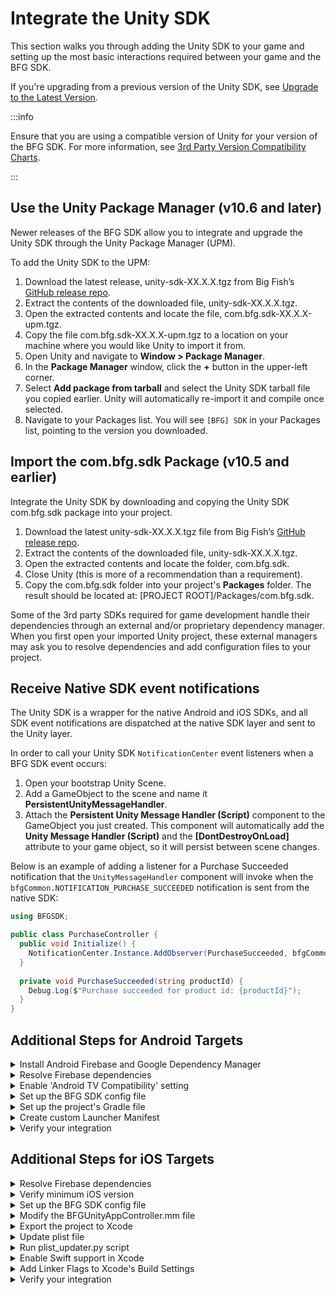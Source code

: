 # Integrate the Unity SDK

This section walks you through adding the Unity SDK to your game and setting up the most basic interactions required between your game and the BFG SDK.

If you're upgrading from a previous version of the Unity SDK, see [Upgrade to the Latest Version](./upgrade-unitysdk).

:::info

Ensure that you are using a compatible version of Unity for your version of the BFG SDK. For more information, see [3rd Party Version Compatibility Charts](./compatibility-charts).

:::

## Use the Unity Package Manager (v10.6 and later)

Newer releases of the BFG SDK allow you to integrate and upgrade the Unity SDK through the Unity Package Manager (UPM).

To add the Unity SDK to the UPM:

1. Download the latest release, unity-sdk-XX.X.X.tgz from Big Fish’s [GitHub release repo](https://github.com/bigfishgames-external/sdk-unity-releases/releases).  
2. Extract the contents of the downloaded file, unity-sdk-XX.X.X.tgz.
3. Open the extracted contents and locate the file, com.bfg.sdk-XX.X.X-upm.tgz.
4. Copy the file com.bfg.sdk-XX.X.X-upm.tgz to a location on your machine where you would like Unity to import it from.
5. Open Unity and navigate to **Window > Package Manager**.
6. In the **Package Manager** window, click the **+** button in the upper-left corner.
7. Select **Add package from tarball** and select the Unity SDK tarball file you copied earlier. Unity will automatically re-import it and compile once selected.
8. Navigate to your Packages list. You will see ``[BFG] SDK`` in your Packages list, pointing to the version you downloaded.


## Import the com.bfg.sdk Package (v10.5 and earlier)

Integrate the Unity SDK by downloading and copying the Unity SDK com.bfg.sdk package into your project.

1. Download the latest unity-sdk-XX.X.X.tgz file from Big Fish’s [GitHub release repo](https://github.com/bigfishgames-external/sdk-unity-releases/releases).
2. Extract the contents of the downloaded file, unity-sdk-XX.X.X.tgz. 
3. Open the extracted contents and locate the folder, com.bfg.sdk.
4. Close Unity (this is more of a recommendation than a requirement).
5. Copy the com.bfg.sdk folder into your project's **Packages** folder. The result should be located at: [PROJECT ROOT]/Packages/com.bfg.sdk.

Some of the 3rd party SDKs required for game development handle their dependencies through an external and/or proprietary dependency manager. When you first open your imported Unity project, these external managers may ask you to resolve dependencies and add configuration files to your project.

## Receive Native SDK event notifications

The Unity SDK is a wrapper for the native Android and iOS SDKs, and all SDK event notifications are dispatched at the native SDK layer and sent to the Unity layer.

In order to call your Unity SDK ``NotificationCenter`` event listeners when a BFG SDK event occurs:

1. Open your bootstrap Unity Scene.
2. Add a GameObject to the scene and name it **PersistentUnityMessageHandler**.
3. Attach the **Persistent Unity Message Handler (Script)** component to the GameObject you just created. This component will automatically add the **Unity Message Handler (Script)** and the **[DontDestroyOnLoad]** attribute to your game object, so it will persist between scene changes.

Below is an example of adding a listener for a Purchase Succeeded notification that the ``UnityMessageHandler`` component will invoke when the ``bfgCommon.NOTIFICATION_PURCHASE_SUCCEEDED`` notification is sent from the native SDK:

```csharp
using BFGSDK;

public class PurchaseController {
  public void Initialize() {
    NotificationCenter.Instance.AddObserver(PurchaseSucceeded, bfgCommon.NOTIFICATION_PURCHASE_SUCCEEDED);
  }
  
  private void PurchaseSucceeded(string productId) {
    Debug.Log($"Purchase succeeded for product id: {productId}");
  }
}
```

## Additional Steps for Android Targets

<details>
  <summary>Install Android Firebase and Google Dependency Manager</summary>

The .unitypackage of these plugins must be downloaded from the [Google Unity Archives](https://developers.google.com/unity/archive) and installed into your Unity Project.

1. Double-click on the .unitypackage and follow the instructions for the import process.
2. Import everything that Unity recommends in the import package window.

Failing to import everything that Unity lists will result in complications when exporting your Unity Android gradle project, attempting builds in Android Studio, and building an APK directly in Unity.

It may also be beneficial to add a few auto-generated files to your version control system's ignore file, but this step is entirely optional and should be considered based on how your project prefers to handle files that are dirtied from builds:

```
/Assets/StreamingAssets/google-services-desktop.json*
/Assets/Plugins/Android/FirebaseCrashlytics.androidlib/res/values/crashlytics_build_id.xml*
```

</details>

<details>
  <summary>Resolve Firebase dependencies</summary>

After importing the Unity SDK, the external Firebase SDKs (by way of the External Dependency Manager plugin) will embed a number of supporting files within your project. If the External Dependency Manager plugin is not available, you will be prompted to resolve dependencies.

:::info 

If you are not prompted, trigger the Android resolution by selecting **Assets > External Dependency Manager > Android Resolver > Resolve**. The "Force Resolve" option may be needed in rare circumstances.

:::

After resolution, the following files will be added to your project:

- Assets/Plugins/Android/FirebaseApp.androidlib/*
- Assets/Plugins/Android/FirebaseCrashlytics.androidlib/*
- Assets/GeneratedLocalRepo/*

If you have custom gradle build files, the Firebase SDKs will also automatically edit these gradle build files within your project:

- Assets/Plugins/Android/mainTemplate.gradle
- Assets/Plugins/Android/gradleTemplate.properties (Unity v2019.3 or newer)

</details>

<details>
  <summary>Enable 'Android TV Compatibility' setting</summary>

:::info 

If Android TV Compatibility is not enabled, you will receive the following error when building your project:

> BfgUnitySdkSample-2021.3.9/goog/launcher/src/main/AndroidManifest.xml:5:3-30:17: AAPT: error: resource drawable/app_banner (aka com.bigfishgames.bfgsdkunitygoogle:drawable/app_banner) not found.

:::

To enable the ‘Android TV Compatibility’ setting:

1. In Unity, open your **Project Settings**.
2. Navigate to the **Player** section.
3. Expand **Other Settings**.
4. Check **Android TV Compatibility** and **Android Game**.

</details>

<details>
  <summary>Set up the BFG SDK config file</summary>

The BFG SDK configuration file, bfg_config.json, provides the basic settings that will be used during the first and subsequent launches. The BFG SDK Sample App provides a template with default values that you can build upon for your project. To copy it into your project:

1. Navigate to the root folder of your unzipped Unity SDK.
2. Copy the config file, bfg_config.json from /SampleApp/com.bfg.sdk/Editor/Plugins/Android/res/raw/bfg_config.json to the following locations in your project:
  - Google: /Assets/Plugins/Android/Google/post-copy/launcher/src/main/res/raw/bfg_config.json
  - Amazon: /Assets/Plugins/Android/Amazon/post-copy/launcher/src/main/res/raw/bfg_config.json

To learn about the settings and configuration options in bfg_config.json, see [Configure the BFG SDK](./configure-unitysdk).
</details>

<details>
  <summary>Set up the project's Gradle file</summary>

:::info

The following code snippets contain placeholder version numbers ‘X.X.X’. Replace these placeholders with the appropriate version for your release of the BFG SDK, found at [3rd Party Version Compatibility Charts](../bfgsdk/compatibility-charts).

:::

Make the following modifications to your project's Gradle file, mainTemplate.gradle:

1. Add the following lines to the top of **mainTemplate.gradle** file:

```
apply plugin: 'com.android.library'
apply plugin: 'kotlin-android'
apply plugin: 'kotlin-android-extensions'
```

2. Modify the **buildscript** code section to match the following:

```
buildscript {
	ext.kotlin_version = 'X.X.X'
	repositories {
		google()
    mavenCentral()
    maven { url 'https://zendesk.jfrog.io/zendesk/repo' }
	}

	dependencies {
		classpath 'com.android.tools.build:gradle:X.X.X'
    classpath 'com.google.firebase:perf-plugin:1.3.1'
    classpath "org.jetbrains.kotlin:kotlin-gradle-plugin:$kotlin_version"
	}
}
```

3. Verify that your dependencies section has all the necessary dependencies for the BFG SDK, as well as the regular Unity dependencies. Note that the below sample code may not be a comprehensive list of all dependencies required for your project. 

```
dependencies {
  // Google Billing dependencies
  implementation 'com.android.billingclient:billing:X.X.X'
      
  // Zendesk
  implementation group: 'com.zendesk', name: 'support', version: 'X.X.X'
  implementation 'com.zendesk.belvedere2:belvedere:X.X.X'
  implementation 'com.google.android.material:material:X.X.X'
  implementation 'com.squareup.okhttp:okhttp:X.X.X'
  implementation 'com.squareup.moshi:moshi:X.X.X'

  // AppsFlyer
  implementation 'com.appsflyer:af-android-sdk:X.X.X'
  implementation 'com.android.installreferrer:installreferrer:X.X.X'

  // Firebase
  implementation 'com.google.firebase:firebase-crashlytics:X.X.X'
  implementation 'com.google.firebase:firebase-analytics:X.X.X'
  implementation 'com.google.firebase:firebase-messaging:X.X.X'
  implementation 'com.google.firebase:firebase-perf:X.X.X'

  // Rave
  implementation 'androidx.security:security-crypto:X.X.X'
  implementation 'androidx.work:work-runtime:X.X.X'
  implementation 'com.google.android.gms:play-services-auth:X.X.X'
  implementation 'com.facebook.android:facebook-android-sdk:X.X.X'
  implementation 'com.android.volley:volley:X.X.X'

  // Other dependencies
  implementation 'androidx.constraintlayout:constraintlayout:X.X.X'
}
```

</details>

<details>
  <summary>Create custom Launcher Manifest</summary>

Big Fish Games uses a custom launcher manifest file to initialize the BFG SDK. To get the file, copy it from the BFG SDK Sample App:

1. Navigate to the root folder of your unzipped Unity SDK.
2. Copy the launcher manifest, LauncherManifest.xml /SampleApp/Samples/\$SampleProjectName/Assets/Plugins/Android/LauncherManifest.xml to your own project.

:::info 

If you need to make any changes to the manifest, do so **after** copying over the file. You can only specify one custom launcher manifest in Unity.

:::

Once the file is copied and modified as needed, ensure you set the **Custom Launcher Manifest** setting in Unity:

1. In Unity, open **Project Settings**.
2. Navigate to the **Player** section.
3. Expand **Publishing Settings** and scroll down to the **Build** section.
4. Check **Custom Launcher Manifest**.

</details>

<details>
  <summary>Verify your integration</summary>

Once you’ve completed the setup for Android, your project should have the following project folder structure. If you are missing any folders and/or files, you can copy the post-copy folder and all its contents from the BFG SDK Sample App into your own project.

| **Directory** | **Description** |
|---|---|
| **Plugins/Android** | Root folder for all needed android integration files. |
| **Plugins/Android/FirebaseApp.androidlib** | Contains needed files for Firebase Analytics. |
| **Plugins/Android/FirebaseCrashlytics.androidlib** | Contains needed files for Firebase Crashlytics. |
| **Plugins/Android/Google** | Contains Android Manifest files. |
| **Plugins/Android/Google/post-copy** | Used by build system to copy specific files to their correct app. |
| **Plugins/Android/Google/post-copy/launcher** | Contains Google services .JSON files. These files are used by Firebase for Crashlytics integration. |
| **Plugins/Android/Google/post-copy/launcher/src/main/res/mipmap** | Contains App Icons. This structure can change depending on team/project setup. |
| **Plugins/Android/Google/post-copy/launcher/src/main/res/raw** | Contains the BFG Config files. |
| **Plugins/Android/Google/post-copy/launcher/src/main/res/values** | Contains refs.xml files. |
| **Plugins/Android/Google/post-copy/launcher/src/main/res/xml** | Contains optional debugging files. |
</details>

## Additional Steps for iOS Targets

<details>
  <summary>Resolve Firebase dependencies</summary>

After importing the Unity SDK, certain dependencies, such as Firebase, will attempt to configure your system to use CocoaPods. This means that the External Dependency Manager's iOS Resolver will be configured to include CocoaPods dependencies within a .xcworkspace file, and all of your developer and build tools will need to open/operate on the .xcworkspace file instead of the .xcodeproj file. 

While it's safer to use CocoaPods to manage iOS dependencies, it may not be appropriate for all projects. You may decide to use an alternative setup:

**Alternative 1: Embed CocoaPods directly within a generated .xcodeproj file**

One alternative is to embed CocoaPods directly within the generated .xcodeproj by changing the iOS Resolver Settings:

1. In Unity, go to **Assets > External Dependency Manager > iOS Resolver > Settings** to open your iOS Resolver settings.
2. Change the value of the "Cocoapods Integration" dropdown from "Xcode Workspace - Add Cocoapods to the Xcode Workspace" to "Xcode Project - Add Cocoapods to the Xcode project."
3. Verify the setting was changed within ProjectSettings/GvhProjectSettings.xml and track the change in your source control system.

**Alternative 2: Add Firebase dependencies without CocoaPods**

If your project is not capable of supporting CocoaPods, then the Firebase dependencies can be included with the use of a support package.

:::warning 

Your project may already include references to other iOS libraries outside of Firebase. The process detailed in this section does not automatically resolve any dependencies apart from Firebase, and you will need to manage them manually on your own.

:::

1. In Unity, go to **Assets > External Dependency Manager > iOS Resolver > Settings** to open your iOS Resolver settings.
2. Locate **CocoaPods Integration** setting and change it to "None - Do not integrate CocoaPods."
3. Verify the setting was changed within ProjectSettings/GvhProjectSettings.xml and track the change in your source control system.
4. Download the Firebase support file, com.bfg.sdk.ext.firebase-support*, from the same place you downloaded the Unity SDK package.
5. Extract the package and rename the extracted folder to something that will be unique in your project's "Packages" directory. We recommend naming it "com.bfg.sdk.ext.firebase-support" to stay aligned with the package's ID, but it's ultimately up to your project's preferred naming scheme.
6. Move or copy the folder into your project's root "Packages" folder.

After performing the above, the BFG Unity SDK will automatically include Firebase's dependencies within your generated Xcode project.

Note that your resulting Xcode project will still have a "Pods" folder, even though the project is not using CocoaPods. This is to allow the Firebase Unity SDK's automatic symbol upload build phase to run as expected.

</details>

<details>
  <summary>Verify minimum iOS version</summary>

1. In Unity, open your **Project Settings**.
2. Navigate to the **Player** section.
3. Expand **Other Settings**.
4. For **Target minimum iOS Version**, verify that the correct minimum supported iOS version is selected.

Alternatively, you can set the "MinimumOSVersion" key in your Info.plist file.

</details>

<details>
  <summary>Set up the BFG SDK config file</summary>

The BFG SDK config file, bfg_config.json, provides the basic settings that will be used as the settings values during the first and subsequent launches. The BFG SDK Sample App provides a template with default values that you can build upon for your project. To copy it into your project:

1. Navigate to the root folder of your unzipped Unity SDK.
2. Copy the config file, bfg_config.json from /Packages/com.bfg.sdk/Editor/Plugins/iOS/bfg_config.json to the following location in your project: /Assets/Plugins/iOS/bfg_config.json
3. In Unity, open the **BFG > Build Settings** dialog.
4. Under **iOS Settings**, set the file path for **bfg_config.json File Path**.

To learn about the settings and configuration options in the BFG SDK config file, see [Configure the BFG SDK](./configure-unitysdk).
</details>

<details>
  <summary>Modify the BFGUnityAppController.mm file</summary>

Big Fish Games uses a custom BFGUnityAppController.mm file to initialize the BFG SDK. In most integrations, you can simply use the sample BFGUnityAppController.mm in the BFG SDK Sample App:

1. Navigate to the root folder of your unzipped Unity SDK.
2. Copy BFGUnityAppController.mm from /SampleApp/com.bfg.sdk/Runtime/Plugins/iOS/ to your own project.

BFGUnityAppController.mm will be copied over to the exported iOS project and will act as the App Delegate in Xcode.

:::info

If you choose to make changes to this file after exporting the iOS Xcode project, then be sure to replicate those changes back into the file at Packages/com.bfg.sdk/Runtime/Plugins/iOS/BFGUnityAppController.mm.

:::

**(Optional) Add a Pause/Resume Delegate to BFGUnityAppController.mm** 

To add the ability to pause and resume, add this code to set the bfgManagerPauseResumeDelegate:

```objectivec
@interface BFGUnityAppController : UnityAppController <bfgManagerPauseResumeDelegate>
@end

@implementation BFGUnityAppController
- (BOOL)application:(UIApplication*) application didFinishLaunchingWithOptions:(NSDictionary *)launchOptions
{
  // Set the Pause Resume delegate
  [bfgManager addPauseResumeDelegate:self];
}

// Implement bfgManagerPauseResumeDelegate callbacks
- (void)bfgManagerShouldPauseGame
{
  NSLog(@"Game should be paused because the Native iOS SDK is about to block the display.");
}
- (void)bfgManagerShouldResumeGame
{
  NSLog(@"Game can resume because the Native iOS SDK is about to unblock the display.");
}
@end
```

**(Optional) Customize the top view controller** 

The sample BFGUnityAppController.mm file assumes that your top view controller window is inside the App Delegate. However, if your top view controller will not be ready until later, use the following procedure to initialize the Native iOS SDK:

```objectivec
- (BOOL)application:(UIApplication *)application didFinishLaunchingWithOptions:(NSDictionary *)launchOptions
{
  [bfgManager initWithLaunchOptions:launchOptions];
}
```

When your main window is ready, use the following code:

```objectivec
- (void)myViewControllerReady
{
  [bfgManager startWithParentViewController:myMainViewController];
}
```

**(Optional) Workaround for games locked in landscape orientation** 

:::warning

This workaround should only be used if your game is meant to be **locked** on Landscape mode. Do not use this if your game supports both Portrait and Landscape modes on iOS devices.

:::

A crash sometimes occurs for games that only support landscape orientation on an iPhone. The current fix is to add the following code to your BFGUnityAppController.mm file:

```objectivec
- (UIInterfaceOrientationMask)application:(UIApplication *)application supportedInterfaceOrientationsForWindow:(nullable UIWindow *)window
{
  UIViewController *viewWalker = window.rootViewController;
  while (viewWalker != nil)
  {
    if ([viewWalker isKindOfClass:[UIImagePickerController class]] && !viewWalker.isBeingDismissed)
    {
      return UIInterfaceOrientationMaskAll;
    }
    viewWalker = viewWalker.presentedViewController;
  }
  return UIInterfaceOrientationMaskLandscape;
}
```

</details>

<details>
  <summary>Export the project to Xcode</summary>

Developers will have more flexibility to customize the integration of the Big Fish and Rave SDKs by exporting the Unity project to Xcode.

1. In Unity, go to **BFG > Build Settings** to set your Big Fish build settings. For more information about these settings, see BFG Unity Build Settings.
2. Once you’re done, close the **Build Settings** dialog.
3. Open Unity’s **Build Settings**.
4. Select **iOS** from the **Platform** list, then click the **Switch Platform** button.
5. Click **Build And Run**.
6. Navigate to the desired location on your computer, and save the project.

If you enabled the Big Fish build settings in Step 1, the build will automatically perform all of the post-processing steps required for your build and ensure that all supporting settings files, startup calls, plist entries, linked frameworks, build phases, build settings, etc are integrated correctly into the exported Xcode project.

:::warning

If you do not enable the build settings using the BFG > Build Settings menu, you must add all dependencies and settings via your own post processing scripts; otherwise, the exported projects will either fail or have runtime errors.

:::

:::info

When building your project with Xcode or the Xcode command line tools, you must use the generated .xcworkspace instead of the generated .xcodeproj unless you change your iOS Resolver settings (see “CocoaPods Alternatives” under “Resolve Firebase dependencies”, above).

:::
</details>

<details>
  <summary>Update plist file</summary>

After you export your project from Unity to Xcode, verify that your Info.plist file has all the required settings:

**Mobile Telemetry Services (MTS)**

> To support Big Fish reporting through Mobile Telemetry Services (MTS), add the following key-value pair to your Info.plist file. The “BFG_ENVIRON_TEST” is a String value type. This step is necessary to ensure that MTS data gets routed to the appropriate environment once the game goes live. Without this setting, you will see a warning on the Xcode and device consoles. 

```xml
<key>BFGEnviron</key>
<string>BFG_ENVIRON_TEST</string>
```

**AppIdentifierPrefix Setting**

> The SDK requires the AppIdentifierPrefix to be added to the game's Info.plist file. 

```xml
<key>AppIdentifierPrefix</key>
<string>${AppIdentifierPrefix}</string>
```

**Privacy Settings and Localized InfoPlist.strings**

> The four required privacy text settings (``NSCameraUsageDescription``, ``NSPhotoLibraryUsageDescription``, ``NSBluetoothAlwaysUsageDescription``, and ``NSBluetoothPeripheralUsageDescription``) can be localized by using localized Info.plists in Xcode.
> 
> There are five supported languages for the Permission strings located in the localized InfoPlist.strings files:

```xml title="EN"
"NSCameraUsageDescription" = "Used to take a profile picture.";
"NSPhotoLibraryUsageDescription" = "Used to choose a profile picture.";
"NSBluetoothAlwaysUsageDescription" = "Used to find, connect and transfer data between different devices.";
"NSBluetoothPeripheralUsageDescription" = "Used to find, connect and transfer data between different devices.";
```

```xml title="FR"
"NSCameraUsageDescription" = "Sert à prendre une photo pour le profil.";
"NSPhotoLibraryUsageDescription" = "Sert à choisir une photo pour le profil.";
"NSBluetoothAlwaysUsageDescription" = "Utilisé pour rechercher, connecter et transférer des données entre différents appareils.";
"NSBluetoothPeripheralUsageDescription" = "Utilisé pour rechercher, connecter et transférer des données entre différents appareils.";
```

```xml title="DE"
"NSCameraUsageDescription" = "Um ein Profilbild zu machen.";
"NSPhotoLibraryUsageDescription" = "Für die Auswahl eines Profilbildes.";
"NSBluetoothAlwaysUsageDescription" = "Damit können Geräte gefunden, miteinander verbunden und Daten übertragen werden.";
"NSBluetoothPeripheralUsageDescription" = "Damit können Geräte gefunden, miteinander verbunden und Daten übertragen werden.";
```

```xml title="JA"
"NSCameraUsageDescription" = "プロフィール写真の撮影に使用します。";
"NSPhotoLibraryUsageDescription" = "プロフィール写真の選択に使用します。";
"NSBluetoothAlwaysUsageDescription" = "異なるデバイス間でデータを検索、接続、転送するために使用されます。";
"NSBluetoothPeripheralUsageDescription" = "異なるデバイス間でデータを検索、接続、転送するために使用されます。";
```

```xml title="RU"
"NSCameraUsageDescription" = "Сделайте фото профиля.";
"NSPhotoLibraryUsageDescription" = "Выберите фото профиля.";
"NSBluetoothAlwaysUsageDescription" = "Используется для поиска, подключения и передачи данных между разными устройствами.";
"NSBluetoothPeripheralUsageDescription" = "Используется для поиска, подключения и передачи данных между разными устройствами.";
```

</details>

<details>
  <summary>Run plist_updater.py script</summary>

The plist_updater.py script whitelists most of Big Fish's third-party library domains in your Info.plist “App Transport Security” settings. It has one parameter, the full path to the Xcode project. The script will make a backup of the files it modifies.

Run it here: https://extsvn.bigfishgames.com/svn/bfglib/releases/tools/plist_updater.py

:::warning

Ensure that you download/copy the script with execute permissions. If the script is copied without execute permissions, it will not run.

:::
</details>

<details>
  <summary>Enable Swift support in Xcode</summary>

The iOS SDK uses Swift for some of its implementation, and you must enable Swift in Xcode.

:::info 

If your game already uses Swift, you might not need to make the below changes. However, we recommend that you review these settings and verify that they match your game's current settings.

:::

1. Navigate to the **Build Settings** tab in your Xcode project.
2. In the **Build Options** section, set "Always Embed Swift Standard Libraries" to **YES**.
3. In the **Linking** section, add an entry to the "Runpath Search Path" for **/usr/lib/swift @executable_path/Frameworks**

:::info 

The order of the entries in the “Runpath Search Paths” are important. "/usr/lib/swift" needs to be the first path in the list.

:::

4. In the **Packaging** section, set "Defines Module" to **YES**.
5. In the **Search Paths** section, add the following entries:

```
$(TOOLCHAIN_DIR)/usr/lib/swift-5.0/$(PLATFORM_NAME)
$(TOOLCHAIN_DIR)/usr/lib/swift/$(PLATFORM_NAME)
```

6. In the **Apple Clang - Language - Modules** section, set the "Enable Modules (C and Objective-C)" and "Enable Clang Module Debugging" options to **YES**

</details>

<details>
  <summary>Add Linker Flags to Xcode's Build Settings</summary>

1. Navigate to the **Build Settings** tab in your Xcode project.
2. To support Rave, add **-ObjC** to "Other Linker Flags".
3. If you previously had **-lz** in "Other Linker Flags", you may now remove it.

</details>

<details>
  <summary>Verify your integration</summary>

Here are some steps to help you verify that the Unity SDK for iOS integration was successful:

1. Verify that the exported Xcode project is set up to link to all required frameworks.
  1. Select your Target in the Project Navigator.
  2. Select the **General** tab.
  3. Scroll down to the **Frameworks, Libraries, and Embedded Content** section.
2. Ensure that the correct provisioning profile is being used to build the project. In Xcode, this is found in the **Signing & Capabilities** tab. Additionally, make sure that **Automatically manage signing** is unchecked.
3. If you are building locally, then add the Capabilities for any feature you would like to test in the local build. In the **Signing & Capabilities** tab, click the “+ Capabilities” button and add any of the following capabilities:
  - Associated Domains (for Universal Links)
  - In-App purchase
  - Push Notification
  - Sign In With Apple

You can run the app without including any capabilities but certain features will not function properly unless the corresponding Capability has been added.

:::info

In the event that Step 3 fails to build or launch the app on a device, you might need to change which build system Xcode is using. In Xcode 11, all projects default to being built with Apple's **New Build System**. Generally this works without issue; however, build issues may occur especially if you are running custom build scripts. If your game doesn't successfully build and run on the device, change back to using the Legacy Build System. To do so, go to **File > Project Settings** and change the two Build System drop downs to **Legacy Build System**.

:::
</details>